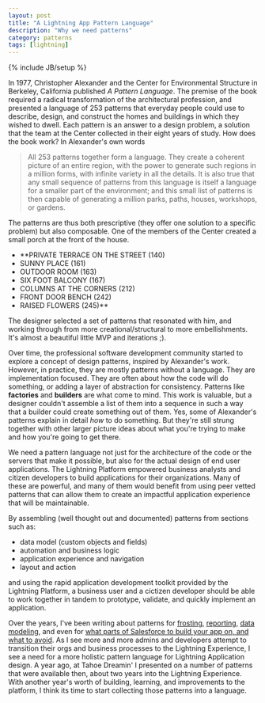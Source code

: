 ```yaml
---
layout: post
title: "A Lightning App Pattern Language"
description: "Why we need patterns"
category: patterns
tags: [lightning]
---
```

{% include JB/setup %}

In 1977, Christopher Alexander and the Center for Environmental Structure in Berkeley, California published _A Pattern Language_. The premise of the book required a radical transformation of the architectural profession, and presented a language of 253 patterns that everyday people could use to describe, design, and construct the homes and buildings in which they wished to dwell. Each pattern is an answer to a design problem, a solution that the team at the Center collected in their eight years of study. How does the book work? In Alexander's own words

> All 253 patterns together form a language. They create a coherent picture of an entire region, with the power to generate such regions in a million forms, with infinite variety in all the details. 
> It is also true that any small sequence of patterns from this language is itself a language for a smaller part of the environment; and this small list of patterns is then capable of generating a million parks, paths, houses, workshops, or gardens.

The patterns are thus both prescriptive (they offer one solution to a specific problem) but also composable. One of the members of the Center created a small porch at the front of the house. 

* **PRIVATE TERRACE ON THE STREET (140)
* SUNNY PLACE (161)
* OUTDOOR ROOM (163)
* SIX FOOT BALCONY (167)
* COLUMNS AT THE CORNERS (212)
* FRONT DOOR BENCH (242)
* RAISED FLOWERS (245)**

The designer selected a set of patterns that resonated with him, and working through from more creational/structural to more embellishments. It's almost a beautiful little MVP and iterations ;).

Over time, the professional software development community started to explore a concept of design patterns, inspired by Alexander's work. However, in practice, they are mostly patterns without a language. They are implementation focused. They are often about how the code will do something, or adding a layer of abstraction for consistency. Patterns like **factories** and **builders** are what come to mind. This work is valuable, but a designer couldn't assemble a list of them into a sequence in such a way that a builder could create something out of them. Yes, some of Alexander's patterns explain in detail *how* to do something. But they're still strung together with other larger picture ideas about what you're trying to make and how you're going to get there.

We need a pattern language not just for the architecture of the code or the servers that make it possible, but also for the actual design of end user applications. The Lightning Platform empowered business analysts and citizen developers to build applications for their organizations. Many of these are powerful, and many of them would benefit from using peer vetted patterns that can allow them to create an impactful application experience that will be maintainable.

By assembling (well thought out and documented) patterns from sections such as:

* data model (custom objects and fields)
* automation and business logic
* application experience and navigation
* layout and action

and using the rapid application development toolkit provided by the Lightning Platform, a business user and a cictizen developer should be able to work together in tandem to prototype, validate, and quickly implement an application.

Over the years, I've been writing about patterns for [frosting][1], [reporting][2], [data modeling][4], and even for [what parts of Salesforce to build your app on, and what to avoid][3]. As I see more and more admins and developers attempt to transition their orgs and business processes to the Lightning Experience, I see a need for a more holistic pattern language for Lightning Application design. A year ago, at Tahoe Dreamin' I presented on a number of patterns that were available then, about two years into the Lightning Experience. With another year's worth of building, learning, and improvements to the platform, I think its time to start collecting those patterns into a language.

[1]: http://cdcarter.github.io/admin/2015/11/12/frosting
[2]: https://biggerboatconsulting.com/salesforce-exception-reporting-admins-best-friend/
[3]: https://biggerboatconsulting.com/service-cloud-and-cases-for-nonprofits/
[4]: https://twitter.com/bigthinkscloud
